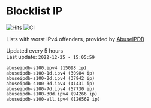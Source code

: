 # Blocklist IP

[![Hits](https://hits.seeyoufarm.com/api/count/incr/badge.svg?url=https%3A%2F%2Fgithub.com%2Fborestad%2Fblocklist-ip%2F&count_bg=%2379C83D&title_bg=%23555555&icon=&icon_color=%23E7E7E7&title=hits&edge_flat=false)](https://hits.seeyoufarm.com)  ![CI](https://img.shields.io/github/workflow/status/borestad/blocklist-ip/CI?style=flat-square)

Lists with worst IPv4 offenders, provided by [AbuseIPDB](https://www.abuseipdb.com/)

<!-- FOOTER-PLACEHOLDER -->
Updated every 5 hours<br>
Last update: `2022-12-25 - 15:05:59`
```
abuseipdb-s100.ipv4 (15098 ip)
abuseipdb-s100-1d.ipv4 (30984 ip)
abuseipdb-s100-2d.ipv4 (37942 ip)
abuseipdb-s100-3d.ipv4 (41431 ip)
abuseipdb-s100-7d.ipv4 (57730 ip)
abuseipdb-s100-30d.ipv4 (94266 ip)
abuseipdb-s100-all.ipv4 (126569 ip)
```
